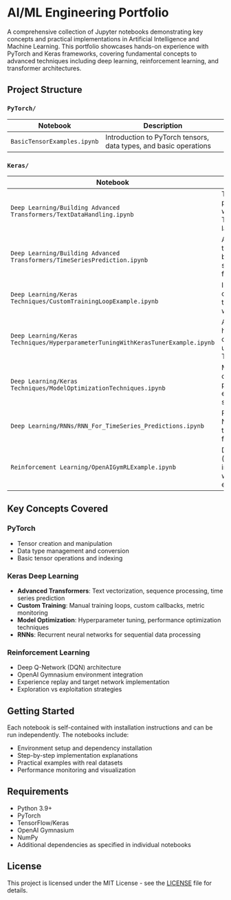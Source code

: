 # AI/ML Engineering Portfolio

A comprehensive collection of Jupyter notebooks demonstrating key concepts and practical implementations in Artificial Intelligence and Machine Learning. This portfolio showcases hands-on experience with PyTorch and Keras frameworks, covering fundamental concepts to advanced techniques including deep learning, reinforcement learning, and transformer architectures.



## Project Structure

### `PyTorch/`
| Notebook | Description |
|----------|-------------|
| `BasicTensorExamples.ipynb` | Introduction to PyTorch tensors, data types, and basic operations |

### `Keras/`
| Notebook | Description |
|----------|-------------|
| `Deep Learning/Building Advanced Transformers/TextDataHandling.ipynb` | Text preprocessing with TensorFlow TextVectorization layer |
| `Deep Learning/Building Advanced Transformers/TimeSeriesPrediction.ipynb` | Advanced transformer-based time series forecasting |
| `Deep Learning/Keras Techniques/CustomTrainingLoopExample.ipynb` | Implementation of custom training loops with callbacks |
| `Deep Learning/Keras Techniques/HyperparameterTuningWithKerasTunerExample.ipynb` | Automated hyperparameter optimization using Keras Tuner |
| `Deep Learning/Keras Techniques/ModelOptimizationTechniques.ipynb` | Model optimization and performance enhancement strategies |
| `Deep Learning/RNNs/RNN_For_TimeSeries_Predictions.ipynb` | Recurrent Neural Networks for time series forecasting |
| `Reinforcement Learning/OpenAIGymRLExample.ipynb` | Deep Q-Network (DQN) implementation with CartPole environment |

## Key Concepts Covered

### PyTorch
- Tensor creation and manipulation
- Data type management and conversion
- Basic tensor operations and indexing

### Keras Deep Learning
- **Advanced Transformers**: Text vectorization, sequence processing, time series prediction
- **Custom Training**: Manual training loops, custom callbacks, metric monitoring
- **Model Optimization**: Hyperparameter tuning, performance optimization techniques
- **RNNs**: Recurrent neural networks for sequential data processing

### Reinforcement Learning
- Deep Q-Network (DQN) architecture
- OpenAI Gymnasium environment integration
- Experience replay and target network implementation
- Exploration vs exploitation strategies

## Getting Started

Each notebook is self-contained with installation instructions and can be run independently. The notebooks include:
- Environment setup and dependency installation
- Step-by-step implementation explanations
- Practical examples with real datasets
- Performance monitoring and visualization

## Requirements

- Python 3.9+
- PyTorch
- TensorFlow/Keras
- OpenAI Gymnasium
- NumPy
- Additional dependencies as specified in individual notebooks

## License

This project is licensed under the MIT License - see the [LICENSE](LICENSE) file for details.
